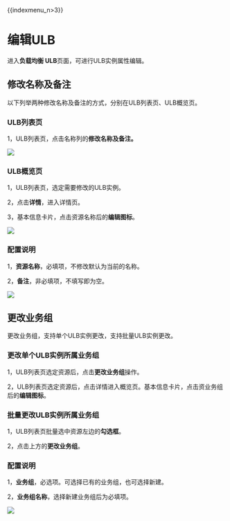 {{indexmenu_n>3}}

# 编辑ULB

进入**负载均衡 ULB**页面，可进行ULB实例属性编辑。

## 修改名称及备注

以下列举两种修改名称及备注的方式，分别在ULB列表页、ULB概览页。

### ULB列表页

1，ULB列表页，点击名称列的**修改名称及备注。**

![](https://static.ucloud.cn/b1e0a700da7f477198fe3da3206ec887.png)

### ULB概览页

1，ULB列表页，选定需要修改的ULB实例。

2，点击**详情**，进入详情页。

3，基本信息卡片，点击资源名称后的**编辑图标**。

![](https://static.ucloud.cn/e448e6c4a31e482bb9e88a7c95df6e37.png)

### 配置说明

1，**资源名称**，必填项，不修改默认为当前的名称。

2，**备注**，非必填项，不填写即为空。

![](https://static.ucloud.cn/2287c27f53f04550bb305b4fe4fd7a0f.png)

## 更改业务组

更改业务组，支持单个ULB实例更改，支持批量ULB实例更改。

### 更改单个ULB实例所属业务组

1，ULB列表页选定资源后，点击**更改业务组**操作。

2，ULB列表页选定资源后，点击详情进入概览页。基本信息卡片，点击资业务组后的**编辑图标**。

### 批量更改ULB实例所属业务组

1，ULB列表页批量选中资源左边的**勾选框**。

2，点击上方的**更改业务组**。

### 配置说明

1，**业务组**，必选项。可选择已有的业务组，也可选择新建。

2，**业务组名称**，选择新建业务组后为必填项。

![](https://static.ucloud.cn/0ab0bc2fbb0a4d1a9983d83c9d4efa9e.png)

